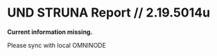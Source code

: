 # UND STRUNA Report // 2.19.5014u

**Current information missing.**

Please sync with local OMNINODE